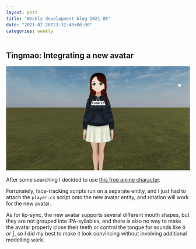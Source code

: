 ```yaml
---
layout: post
title: "Weekly development blog 2021-08"
date: "2021-02-28T23:32:48+00:00"
categories: weekly
---
```


## Tingmao: Integrating a new avatar

![Screenshot of new avatar](/assets/images/new-avatar.png)

After some searching I decided to use [this free anime character](https://assetstore.unity.com/packages/3d/characters/humanoids/casual-1-anime-girl-characters-185076).

Fortunately, face-tracking scripts run on a separate entity, and I just had to attach the `player.cs` script onto the new avatar entity, and rotation will work for the new avatar.

As for lip-sync, the new avatar supports several different mouth shapes, but they are not grouped into IPA-syllables, and there is also no way to make the avatar properly close their teeth or control the tongue for sounds like ð or ʃ, so I did my best to make it look convincing without involving additional modelling work.
